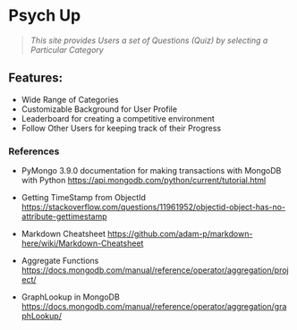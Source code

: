 # Psych Up

>*This site provides Users a set of Questions (Quiz) by selecting a Particular Category*

## Features:
+ Wide Range of Categories
+ Customizable Background for User Profile
+ Leaderboard for creating a competitive environment
+ Follow Other Users for keeping track of their Progress

### References 
+ PyMongo 3.9.0 documentation for making transactions with MongoDB with Python
    https://api.mongodb.com/python/current/tutorial.html
    
+ Getting TimeStamp from ObjectId
    https://stackoverflow.com/questions/11961952/objectid-object-has-no-attribute-gettimestamp

+ Markdown Cheatsheet
    https://github.com/adam-p/markdown-here/wiki/Markdown-Cheatsheet

+ Aggregate Functions
    https://docs.mongodb.com/manual/reference/operator/aggregation/project/

+ GraphLookup in MongoDB
    https://docs.mongodb.com/manual/reference/operator/aggregation/graphLookup/